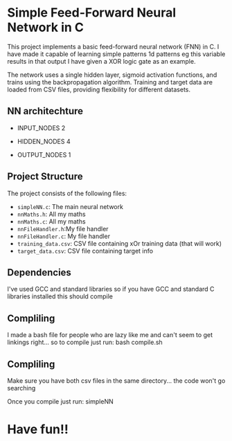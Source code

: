 # Simple Feed-Forward Neural Network in C

This project implements a basic feed-forward neural network (FNN) in C. 
I have made it capable of learning simple patterns 1d patterns eg this variable results in that output
I have given a XOR logic gate as an example. 

The network uses a single hidden layer, sigmoid activation functions, and trains using the backpropagation algorithm. Training and target data are loaded from CSV files, providing flexibility for different datasets.

## NN architechture

* INPUT_NODES 2

* HIDDEN_NODES 4

* OUTPUT_NODES 1


## Project Structure

The project consists of the following files:

* `simpleNN.c`: The main neural network
* `nnMaths.h`: All my maths 
* `nnMaths.c`: All my maths
* `nnFileHandler.h`:My file handler
* `nnFileHandler.c`: My file handler
* `training_data.csv`: CSV file containing xOr training data (that will work)
* `target_data.csv`: CSV file containing target info

## Dependencies

I've used GCC and standard libraries so if you have GCC and standard C libraries installed this should compile

## Compliling

I made a bash file for people who are lazy like me and can't seem to get linkings right... so to compile just run:
bash compile.sh 

## Compliling
Make sure you have both csv files in the same directory... the code won't go searching

Once you compile just run:
simpleNN

# Have fun!!
